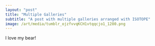 ```yaml
---
layout: "post"
title: "Multiple Galleries"
subtitle: "A post with multiple galleries arranged with ISOTOPE"
image: /art/media/tumblr_ojzfvvqKCH1vtqqcjo1_1280.png
---
```

I love my bear!
